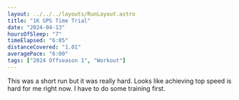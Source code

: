 ```yaml
---
layout: ../../../layouts/RunLayout.astro
title: "1K GPS Time Trial"
date: "2024-04-13"
hoursOfSleep: "7"
timeElapsed: "6:05"
distanceCovered: "1.01"
averagePace: "6:00"
tags: ["2024 Offseason 1", "Workout"]
---
```


This was a short run but it was really hard. Looks like achieving top speed is hard for me right now. I have to do some training first.
